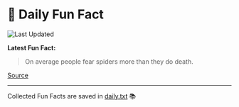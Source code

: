 # 🌟 Daily Fun Fact

![Last Updated](https://img.shields.io/badge/Last_Updated-2025_10_10-blue?style=flat-square)

**Latest Fun Fact:**

> On average people fear spiders more than they do death.

[Source](https://www.djtech.net/humor/shorty_useless_facts.htm)

---

Collected Fun Facts are saved in [daily.txt](daily.txt) 📚
